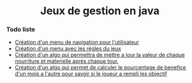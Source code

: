 <h1 style="text-align: center">Jeux de gestion en java</h1>

<h3>Todo liste</h3>

<ul>
    <li><a href="">Création d'un menu de navigation pour l'utilisateur</a></li>
    <li><a href="">Création d'un menu avec les régles du jeux</a></li>
    <li><a href="">Création d'un algo qui permettra de mettre a jour la valeur de chaque nourriture et materielle après chaque tour.</a></li>
    <li><a href="">Création d'un algo qui permet de calculer le pourcentage de benefice d'un mois a l'autre pour savoir si le joueur a rempli les objectif</a></li>
</ul>
